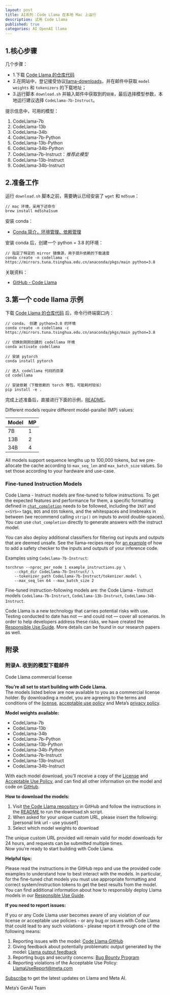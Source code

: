```yaml
---
layout: post
title: AI系列：Code Llama 在本地 Mac 上运行
description: 试用 Code Llama 
published: true
categories: AI OpenAI llama
---
```


## 1.核心步骤

几个步骤：

* 1.下载 [Code Llama 的仓库代码](https://github.com/facebookresearch/codellama)
* 2.在网站中，登记接受协议[llama-downloads](https://ai.meta.com/resources/models-and-libraries/llama-downloads/)，并在邮件中获取 `model weights` 和 `tokenizers` 的下载地址；
* 3.运行脚本 `download.sh` 并输入邮件中获取到的`链接`，最后选择模型参数，本地运行建议选择 `CodeLlama-7b-Instruct`。

提示信息中，可用的模型：

1. CodeLlama-7b
1. CodeLlama-13b
1. CodeLlama-34b
1. CodeLlama-7b-Python
1. CodeLlama-13b-Python
1. CodeLlama-34b-Python
1. CodeLlama-7b-Instruct：*推荐此模型*
1. CodeLlama-13b-Instruct
1. CodeLlama-34b-Instruct



## 2.准备工作

运行 `download.sh` 脚本之前，需要确认已经安装了 `wget` 和 `md5sum`：

```
// mac 环境，采用下述命令
brew install md5sha1sum
```

安装 conda：

* [Conda 简介，环境管理、依赖管理](https://ningg.top/python-series-conda-env-manage-intro/)


安装 conda 后，创建一个 python = 3.8 的环境：

```
// 指定了特定的 mirror 镜像源，用于提升依赖的下载速度
conda create -n codellama -c https://mirrors.tuna.tsinghua.edu.cn/anaconda/pkgs/main python=3.8
```


关联资料：

* [GitHub - Code Llama](https://github.com/facebookresearch/codellama)


## 3.第一个 code llama 示例

下载 [Code Llama 的仓库代码](https://github.com/facebookresearch/codellama) 后，命令行终端窗口内：

```
// conda， 创建 python=3.8 的环境
conda create -n codellama -c https://mirrors.tuna.tsinghua.edu.cn/anaconda/pkgs/main python=3.8

// 切换到刚刚创建的 codellama 环境
conda activate codellama

// 安装 pytorch
conda install pytorch

// 进入 codellama 代码的目录
cd codellama

// 安装依赖（下载依赖的 torch 等包，可能耗时较长）
pip install -e .

```

完成上述准备后，直接进行下面的示例，[README](https://github.com/facebookresearch/codellama/blob/main/README.md)。

Different models require different model-parallel (MP) values:

|  Model | MP |
|--------|----|
| 7B     | 1  |
| 13B    | 2  |
| 34B    | 4  |

All models support sequence lengths up to 100,000 tokens, but we pre-allocate the cache according to `max_seq_len` and `max_batch_size` values. So set those according to your hardware and use-case.

### Fine-tuned Instruction Models

Code Llama - Instruct models are fine-tuned to follow instructions. To get the expected features and performance for them, a specific formatting defined in [`chat_completion`](https://github.com/facebookresearch/codellama/blob/main/llama/generation.py#L279-L366)
needs to be followed, including the `INST` and `<<SYS>>` tags, `BOS` and `EOS` tokens, and the whitespaces and linebreaks in between (we recommend calling `strip()` on inputs to avoid double-spaces).
You can use `chat_completion` directly to generate answers with the instruct model. 

You can also deploy additional classifiers for filtering out inputs and outputs that are deemed unsafe. See the llama-recipes repo for [an example](https://github.com/facebookresearch/llama-recipes/blob/main/src/llama_recipes/inference/safety_utils.py) of how to add a safety checker to the inputs and outputs of your inference code.

Examples using `CodeLlama-7b-Instruct`:

```
torchrun --nproc_per_node 1 example_instructions.py \
    --ckpt_dir CodeLlama-7b-Instruct/ \
    --tokenizer_path CodeLlama-7b-Instruct/tokenizer.model \
    --max_seq_len 64 --max_batch_size 2
```

Fine-tuned instruction-following models are: the Code Llama - Instruct models `CodeLlama-7b-Instruct`, `CodeLlama-13b-Instruct`, `CodeLlama-34b-Instruct`.

Code Llama is a new technology that carries potential risks with use. Testing conducted to date has not — and could not — cover all scenarios.
In order to help developers address these risks, we have created the [Responsible Use Guide](https://github.com/facebookresearch/llama/blob/main/Responsible-Use-Guide.pdf). More details can be found in our research papers as well.




## 附录

### 附录A. 收到的模型下载邮件

Code Llama commercial license

**You’re all set to start building with Code Llama.**  
The models listed below are now available to you as a commercial license holder. By downloading a model, you are agreeing to the terms and conditions of the [license](https://l.facebook.com/l.php?u=https%3A%2F%2Fai.meta.com%2Fllama%2Flicense&h=AT0ccARzMSeQAhMRGxn9fgZ8m22z6xFuJmYLJh_R9_pxmJNZFGS_1qOelP3HHEobIMAnlvtLyFo9D__hq3zwhHyh6XgDzTaymUyV9U-_q1hmOPnZgL6CKWFWeOVecES8PXqVt3_2frf7U83u), [acceptable use policy](https://l.facebook.com/l.php?u=https%3A%2F%2Fai.meta.com%2Fllama%2Fuse-policy&h=AT2LpsAsf4Rm2PfZ3PqWLTmPLAvSOrIPUOzU2qtE0iylg0p4pjo49OG0Y39j_bQ8JYYVk4pr_4kTZfZXLM-mroPi6mJuLClfBc4n0v-ZLunQhyjKNaL-W5w22rCURPmSxc9LF-8ALSgfcu7m) and Meta’s [privacy policy](https://www.facebook.com/privacy/policy/).  
  
**Model weights available:**

+   CodeLlama-7b
+   CodeLlama-13b
+   CodeLlama-34b
+   CodeLlama-7b-Python
+   CodeLlama-13b-Python
+   CodeLlama-34b-Python
+   CodeLlama-7b-Instruct
+   CodeLlama-13b-Instruct
+   CodeLlama-34b-Instruct

With each model download, you’ll receive a copy of the [License](https://l.facebook.com/l.php?u=https%3A%2F%2Fai.meta.com%2Fllama%2Flicense&h=AT3ZdwPdPMMw3rF8Vm_W0dYr72bH-5WuET0UvwgMsTiLGuBCZG5hZEpk-pf8O6bi-Tkgp8WwmzZi52rfSdru-rjX5Yvx6LuqqmWcX1QvpEav7XsPK83_Z7Lg-x3XEOdKGGAyV_qmO7h-ovpO) and [Acceptable Use Policy](https://l.facebook.com/l.php?u=https%3A%2F%2Fai.meta.com%2Fllama%2Fuse-policy&h=AT2ej75gNTG0iz821ie6mlrPyP9Ew2f8XB3VudSIb3CPv5GlWmlobCUi4Wm2kap6sfc1GRjeoAyR9pF28F1X0QCJzk5xslKjDTTd_wlRE1fT-Ioamlsm9t9LhI7yrDYoCHYRydvtT6L1xfFn), and can find all other information on the model and code on [GitHub](https://l.facebook.com/l.php?u=https%3A%2F%2Fgithub.com%2Ffacebookresearch%2Fllama&h=AT2tPPRu90EvSbRpYE7P9nALb-zusbsT5yDc7XKoTeA3mNrvVhTppNWQ81IubxCQ8acKiEQnjH8WJIFnMFfl3NhktxGxajcG-ExqaM5ZxCp4qY9Hk1sXSIfPDUqd3IjcGKZz3Wr5vDx7Ri8h).

**How to download the models:**

1.  Visit [the Code Llama repository](http://github.com/facebookresearch/codellama) in GitHub and follow the instructions in the [README](https://l.facebook.com/l.php?u=https%3A%2F%2Fgithub.com%2Ffacebookresearch%2Fcodellama%2Fblob%2Fmain%2FREADME.md&h=AT3iJL4nCNIpDRFf5ymgoblIYqUdH1aHBKcuK1E02qLX6HzaFGuFT0OyEEZhUHeywrTcMSttLDl67--W3cYmXYcnvXMPriC_YIjt8nibsY6UiUsI5LVPYfrKxv_dGu8b4bosfesfNiwJ7uxV) to run the download.sh script.
2.  When asked for your unique custom URL, please insert the following:  [personal link url - use youself]
3.  Select which model weights to download

The unique custom URL provided will remain valid for model downloads for 24 hours, and requests can be submitted multiple times.  
Now you’re ready to start building with Code Llama.  

**Helpful tips:**

Please read the instructions in the GitHub repo and use the provided code examples to understand how to best interact with the models. In particular, for the fine-tuned chat models you must use appropriate formatting and correct system/instruction tokens to get the best results from the model.  
You can find additional information about how to responsibly deploy Llama models in our [Responsible Use Guide](https://l.facebook.com/l.php?u=https%3A%2F%2Fai.meta.com%2Fllama%2Fresponsible-use-guide&h=AT1VPrtQFFczH_jyZxwCMKrSfWN_XQbPiBoHPCFqF-8ekbnptItgmDPhxQHw2wmS7DhcjeVlVOt2dmWcrCBOYsklszLttwyB4d_p5lpxIhZtAufMp69-Yyr0t66xn_qrHKW4ylejt-m09N2J).  
  
**If you need to report issues:**

If you or any Code Llama user becomes aware of any violation of our license or acceptable use policies - or any bug or issues with Code Llama that could lead to any such violations - please report it through one of the following means:

1.  Reporting issues with the model: [Code Llama GitHub](https://l.facebook.com/l.php?u=https%3A%2F%2Fgithub.com%2Ffacebookresearch%2Fcodellama&h=AT0crLONdEfZ3MFn4z1-R7kLXfXXkgdd7a_RIu-OTJOVtlsbLnOY3qG90oxA3pt3iIInRZkdjI5upOHHIXkdO13z29SYX8x7BaXRAQJmyGeg9AbRnjhPJiJ38LjGj2ByXLtp_YGQWPyYNd2y)
2.  Giving feedback about potentially problematic output generated by the model: [Llama output feedback](https://developers.facebook.com/llama_output_feedback)
3.  Reporting bugs and security concerns: [Bug Bounty Program](https://facebook.com/whitehat/info)
4.  Reporting violations of the Acceptable Use Policy: [LlamaUseReport@meta.com](mailto:LlamaUseReport@meta.com)

[Subscribe](https://l.facebook.com/l.php?u=https%3A%2F%2Fgo.atmeta.com%2FLlama_Subscribers.html&h=AT0FdWw9XHlNFIhUcW4tThYvjjuKg9pMWLqYTMODYEzXqOUMQegJO1a1S9cPs3eOg-7oSoPQ-zKWNUDyQNo-glAEeS__dB7JopJEzR2SmBOv1j_B7kx9GqNKRHjN44QAgRB_Y_IgGPZtwCz0) to get the latest updates on Llama and Meta AI.  
  
Meta’s GenAI Team























[NingG]:    http://ningg.github.io  "NingG"





